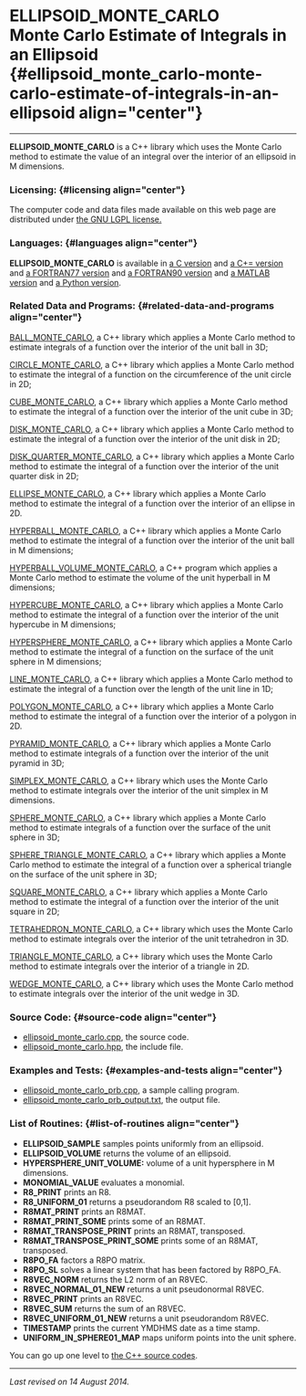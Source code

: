 ELLIPSOID\_MONTE\_CARLO\
Monte Carlo Estimate of Integrals in an Ellipsoid {#ellipsoid_monte_carlo-monte-carlo-estimate-of-integrals-in-an-ellipsoid align="center"}
=================================================

------------------------------------------------------------------------

**ELLIPSOID\_MONTE\_CARLO** is a C++ library which uses the Monte Carlo
method to estimate the value of an integral over the interior of an
ellipsoid in M dimensions.

### Licensing: {#licensing align="center"}

The computer code and data files made available on this web page are
distributed under [the GNU LGPL license.](../../txt/gnu_lgpl.txt)

### Languages: {#languages align="center"}

**ELLIPSOID\_MONTE\_CARLO** is available in [a C
version](../../c_src/ellipsoid_monte_carlo/ellipsoid_monte_carlo.md)
and [a C+=
version](../../master/ellipsoid_monte_carlo/ellipsoid_monte_carlo.md)
and [a FORTRAN77
version](../../f77_src/ellipsoid_monte_carlo/ellipsoid_monte_carlo.md)
and [a FORTRAN90
version](../../f_src/ellipsoid_monte_carlo/ellipsoid_monte_carlo.md)
and [a MATLAB
version](../../m_src/ellipsoid_monte_carlo/ellipsoid_monte_carlo.md)
and [a Python
version](../../py_src/ellipsoid_monte_carlo/ellipsoid_monte_carlo.md).

### Related Data and Programs: {#related-data-and-programs align="center"}

[BALL\_MONTE\_CARLO](../../master/ball_monte_carlo/ball_monte_carlo.md),
a C++ library which applies a Monte Carlo method to estimate integrals
of a function over the interior of the unit ball in 3D;

[CIRCLE\_MONTE\_CARLO](../../master/circle_monte_carlo/circle_monte_carlo.md),
a C++ library which applies a Monte Carlo method to estimate the
integral of a function on the circumference of the unit circle in 2D;

[CUBE\_MONTE\_CARLO](../../master/cube_monte_carlo/cube_monte_carlo.md),
a C++ library which applies a Monte Carlo method to estimate the
integral of a function over the interior of the unit cube in 3D;

[DISK\_MONTE\_CARLO](../../master/disk_monte_carlo/disk_monte_carlo.md),
a C++ library which applies a Monte Carlo method to estimate the
integral of a function over the interior of the unit disk in 2D;

[DISK\_QUARTER\_MONTE\_CARLO](../../master/disk_quarter_monte_carlo/disk_quarter_monte_carlo.md),
a C++ library which applies a Monte Carlo method to estimate the
integral of a function over the interior of the unit quarter disk in 2D;

[ELLIPSE\_MONTE\_CARLO](../../master/ellipse_monte_carlo/ellipse_monte_carlo.md),
a C++ library which applies a Monte Carlo method to estimate the
integral of a function over the interior of an ellipse in 2D.

[HYPERBALL\_MONTE\_CARLO](../../master/hyperball_monte_carlo/hyperball_monte_carlo.md),
a C++ library which applies a Monte Carlo method to estimate the
integral of a function over the interior of the unit ball in M
dimensions;

[HYPERBALL\_VOLUME\_MONTE\_CARLO](../../master/hyperball_volume_monte_carlo/hyperball_volume_monte_carlo.md),
a C++ program which applies a Monte Carlo method to estimate the volume
of the unit hyperball in M dimensions;

[HYPERCUBE\_MONTE\_CARLO](../../master/hypercube_monte_carlo/hypercube_monte_carlo.md),
a C++ library which applies a Monte Carlo method to estimate the
integral of a function over the interior of the unit hypercube in M
dimensions;

[HYPERSPHERE\_MONTE\_CARLO](../../master/hypersphere_monte_carlo/hypersphere_monte_carlo.md),
a C++ library which applies a Monte Carlo method to estimate the
integral of a function on the surface of the unit sphere in M
dimensions;

[LINE\_MONTE\_CARLO](../../master/line_monte_carlo/line_monte_carlo.md),
a C++ library which applies a Monte Carlo method to estimate the
integral of a function over the length of the unit line in 1D;

[POLYGON\_MONTE\_CARLO](../../master/polygon_monte_carlo/polygon_monte_carlo.md),
a C++ library which applies a Monte Carlo method to estimate the
integral of a function over the interior of a polygon in 2D.

[PYRAMID\_MONTE\_CARLO](../../master/pyramid_monte_carlo/pyramid_monte_carlo.md),
a C++ library which applies a Monte Carlo method to estimate integrals
of a function over the interior of the unit pyramid in 3D;

[SIMPLEX\_MONTE\_CARLO](../../master/simplex_monte_carlo/simplex_monte_carlo.md),
a C++ library which uses the Monte Carlo method to estimate integrals
over the interior of the unit simplex in M dimensions.

[SPHERE\_MONTE\_CARLO](../../master/sphere_monte_carlo/sphere_monte_carlo.md),
a C++ library which applies a Monte Carlo method to estimate integrals
of a function over the surface of the unit sphere in 3D;

[SPHERE\_TRIANGLE\_MONTE\_CARLO](../../master/sphere_triangle_monte_carlo/sphere_triangle_monte_carlo.md),
a C++ library which applies a Monte Carlo method to estimate the
integral of a function over a spherical triangle on the surface of the
unit sphere in 3D;

[SQUARE\_MONTE\_CARLO](../../master/square_monte_carlo/square_monte_carlo.md),
a C++ library which applies a Monte Carlo method to estimate the
integral of a function over the interior of the unit square in 2D;

[TETRAHEDRON\_MONTE\_CARLO](../../master/tetrahedron_monte_carlo/tetrahedron_monte_carlo.md),
a C++ library which uses the Monte Carlo method to estimate integrals
over the interior of the unit tetrahedron in 3D.

[TRIANGLE\_MONTE\_CARLO](../../master/triangle_monte_carlo/triangle_monte_carlo.md),
a C++ library which uses the Monte Carlo method to estimate integrals
over the interior of a triangle in 2D.

[WEDGE\_MONTE\_CARLO](../../master/wedge_monte_carlo/wedge_monte_carlo.md),
a C++ library which uses the Monte Carlo method to estimate integrals
over the interior of the unit wedge in 3D.

### Source Code: {#source-code align="center"}

-   [ellipsoid\_monte\_carlo.cpp](ellipsoid_monte_carlo.cpp), the source
    code.
-   [ellipsoid\_monte\_carlo.hpp](ellipsoid_monte_carlo.hpp), the
    include file.

### Examples and Tests: {#examples-and-tests align="center"}

-   [ellipsoid\_monte\_carlo\_prb.cpp](ellipsoid_monte_carlo_prb.cpp), a
    sample calling program.
-   [ellipsoid\_monte\_carlo\_prb\_output.txt](ellipsoid_monte_carlo_prb_output.txt),
    the output file.

### List of Routines: {#list-of-routines align="center"}

-   **ELLIPSOID\_SAMPLE** samples points uniformly from an ellipsoid.
-   **ELLIPSOID\_VOLUME** returns the volume of an ellipsoid.
-   **HYPERSPHERE\_UNIT\_VOLUME:** volume of a unit hypersphere in M
    dimensions.
-   **MONOMIAL\_VALUE** evaluates a monomial.
-   **R8\_PRINT** prints an R8.
-   **R8\_UNIFORM\_01** returns a pseudorandom R8 scaled to \[0,1\].
-   **R8MAT\_PRINT** prints an R8MAT.
-   **R8MAT\_PRINT\_SOME** prints some of an R8MAT.
-   **R8MAT\_TRANSPOSE\_PRINT** prints an R8MAT, transposed.
-   **R8MAT\_TRANSPOSE\_PRINT\_SOME** prints some of an R8MAT,
    transposed.
-   **R8PO\_FA** factors a R8PO matrix.
-   **R8PO\_SL** solves a linear system that has been factored by
    R8PO\_FA.
-   **R8VEC\_NORM** returns the L2 norm of an R8VEC.
-   **R8VEC\_NORMAL\_01\_NEW** returns a unit pseudonormal R8VEC.
-   **R8VEC\_PRINT** prints an R8VEC.
-   **R8VEC\_SUM** returns the sum of an R8VEC.
-   **R8VEC\_UNIFORM\_01\_NEW** returns a unit pseudorandom R8VEC.
-   **TIMESTAMP** prints the current YMDHMS date as a time stamp.
-   **UNIFORM\_IN\_SPHERE01\_MAP** maps uniform points into the unit
    sphere.

You can go up one level to [the C++ source codes](../cpp_src.md).

------------------------------------------------------------------------

*Last revised on 14 August 2014.*
